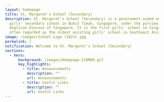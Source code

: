 ```yaml
---
layout: homepage
title: St. Margaret's School (Secondary)
description: St. Margaret's School (Secondary) is a government-aided autonomous
  girls' secondary school in Bukit Timah, Singapore, under the purview of the
  Anglican Diocese of Singapore. It is the first girls' school in Singapore and
  often regarded as the oldest existing girls' school in Southeast Asia.
image: /images/School Logo (2023).jpg
permalink: /
notification: Welcome to St. Margaret's School (Secondary)
sections:
  - hero:
      background: /images/Homepage-ISOMER.gif
      key_highlights:
        - title: Announcements
          description: ""
          url: Announcements
        - title: Useful Links
          description: ""
          url: Useful Links
---
```


